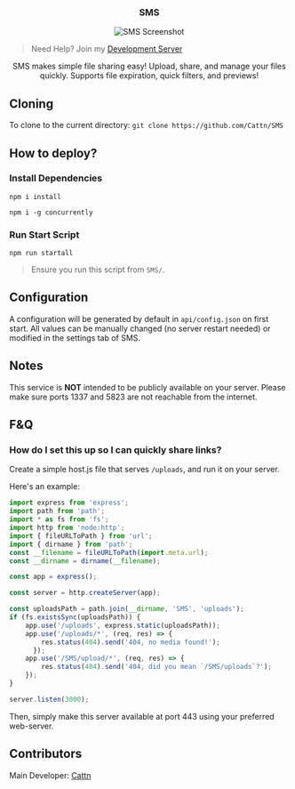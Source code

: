 <h3 align="center">
    <strong>SMS</strong>
</h3>

<p align="center">
    <img src="https://play.maple.music/SMS/uploads/Screenshot%202025-06-21%20225628.png" alt="SMS Screenshot">
</p>

> Need Help? Join my [Development Server](https://discord.gg/Wxrp73HVj4)

<p align="center">
    SMS makes simple file sharing easy! Upload, share, and manage your files quickly. Supports file expiration, quick filters, and previews!
</p>

## Cloning

To clone to the current directory: ``git clone https://github.com/Cattn/SMS``

## How to deploy?

### Install Dependencies

``npm i install``

``npm i -g concurrently``

### Run Start Script

``npm run startall``
> Ensure you run this script from ``SMS/``.

## Configuration

A configuration will be generated by default in ``api/config.json`` on first start. All values can be manually changed (no server restart needed) or modified in the settings tab of SMS.

## Notes

This service is **NOT** intended to be publicly available on your server. Please make sure ports 1337 and 5823 are not reachable from the internet.

## F&Q

### How do I set this up so I can quickly share links?

Create a simple host.js file that serves ``/uploads``, and run it on your server.

Here's an example:
```js
import express from 'express';
import path from 'path';
import * as fs from 'fs';
import http from 'node:http';
import { fileURLToPath } from 'url';
import { dirname } from 'path';
const __filename = fileURLToPath(import.meta.url);
const __dirname = dirname(__filename);

const app = express();

const server = http.createServer(app);

const uploadsPath = path.join(__dirname, 'SMS', 'uploads');
if (fs.existsSync(uploadsPath)) {
    app.use('/uploads', express.static(uploadsPath));
    app.use('/uploads/*', (req, res) => {
        res.status(404).send('404, no media found!');
      });
    app.use('/SMS/upload/*', (req, res) => {
        res.status(404).send('404, did you mean `/SMS/uploads`?');
    });
}

server.listen(3000);
```

Then, simply make this server available at port 443 using your preferred web-server.

## Contributors

Main Developer: [Cattn](https://github.com/Cattn/)